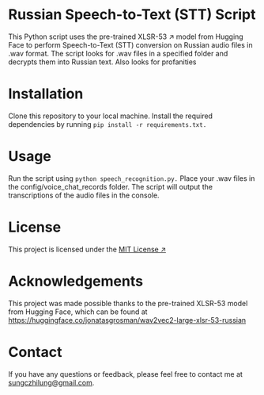 # Russian Speech-to-Text (STT) Script
This Python script uses the pre-trained XLSR-53 ↗ model from Hugging Face to perform Speech-to-Text (STT) conversion on Russian audio files in .wav format. The script looks for .wav files in a specified folder and decrypts them into Russian text. Also looks for profanities

# Installation
Clone this repository to your local machine.
Install the required dependencies by running ```pip install -r requirements.txt.```

# Usage
Run the script using ```python speech_recognition.py.```
Place your .wav files in the config/voice_chat_records folder.
The script will output the transcriptions of the audio files in the console.
# License
This project is licensed under the [MIT License ↗](https://en.wikipedia.org/wiki/MIT_License)

# Acknowledgements
This project was made possible thanks to the pre-trained XLSR-53 model from Hugging Face, which can be found at https://huggingface.co/jonatasgrosman/wav2vec2-large-xlsr-53-russian 

# Contact
If you have any questions or feedback, please feel free to contact me at sungczhilung@gmail.com.
